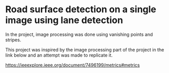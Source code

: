 # Road surface detection on a single image using lane detection 

In the project, image processing was done using vanishing points and stripes.

This project was inspired by the image processing part of the project  in the link below and an attempt was made to replicate it.

https://ieeexplore.ieee.org/document/7496199/metrics#metrics
